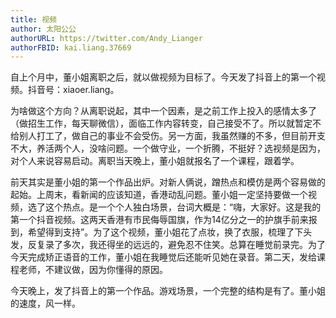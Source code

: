 ```yaml
---
title: 视频
author: 太阳公公
authorURL: https://twitter.com/Andy_Lianger
authorFBID: kai.liang.37669
---
```


自上个月中，董小姐离职之后，就以做视频为目标了。今天发了抖音上的第一个视频。抖音号：xiaoer.liang。

为啥做这个方向？从离职说起，其中一个因素，是之前工作上投入的感情太多了（做招生工作，每天聊微信），面临工作内容转变，自己接受不了。所以就暂定不给别人打工了，做自己的事业不会受伤。另一方面，我虽然赚的不多，但目前开支不大，养活两个人，没啥问题。一个做守业，一个折腾，不挺好？选视频是因为，对个人来说容易启动。离职当天晚上，董小姐就报名了一个课程，跟着学。

前天其实是董小姐的第一个作品出炉。对新人俩说，蹭热点和模仿是两个容易做的起始。上周末，看新闻的应该知道，香港动乱问题。董小姐一定坚持要做一个视频，选了这个热点。是一个个人独白场景，台词大概是：“嗨，大家好。这是我的第一个抖音视频。这两天香港有市民侮辱国旗，作为14亿分之一的护旗手前来报到，希望得到支持”。为了这个视频，董小姐花了点妆，换了衣服，梳理了下头发，反复录了多次，我还得坐的远远的，避免忍不住笑。总算在睡觉前录完。为了今天完成矫正语音的工作，董小姐在我睡觉后还能听见她在录音。第二天，发给课程老师，不建议做，因为你懂得的原因。

今天晚上，发了抖音上的第一个作品。游戏场景，一个完整的结构是有了。董小姐的速度，风一样。

